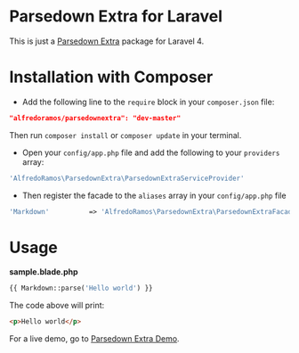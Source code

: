 Parsedown Extra for Laravel
======================
This is just a [Parsedown Extra](https://github.com/erusev/parsedown-extra) package for Laravel 4.

Installation with Composer
====================
* Add the following line to the ```require``` block in your ```composer.json``` file:

```json
"alfredoramos/parsedownextra": "dev-master"
```

Then run ```composer install``` or ```composer update``` in your terminal.

* Open your ```config/app.php``` file and add the following to your ```providers``` array:

```php
'AlfredoRamos\ParsedownExtra\ParsedownExtraServiceProvider'
```

* Then register the facade to the ```aliases``` array in your ```config/app.php``` file

```php
'Markdown'          => 'AlfredoRamos\ParsedownExtra\ParsedownExtraFacade'
```

Usage
=====

**sample.blade.php**
```php
{{ Markdown::parse('Hello world') }}
```

The code above will print:

```html
<p>Hello world</p>
```

For a live demo, go to [Parsedown Extra Demo](http://parsedown.org/extra/).